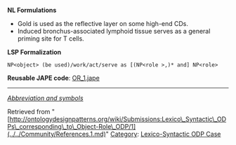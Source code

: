 __NL Formulations__



* Gold is used as the reflective layer on some high-end CDs.
* Induced bronchus-associated lymphoid tissue serves as a general priming site for T cells.


  

__LSP Formalization__




```
NP<object> (be used)/work/act/serve as [(NP<role >,)* and] NP<role>

```

__Reusable JAPE code__: [OR\_1.jape](../../images/8/80/OR_1.jape "OR 1.jape")





---


_[Abbreviation and symbols](../../Community/LSPSymbols.md "Community:LSPSymbols")_





Retrieved from "[http://ontologydesignpatterns.org/wiki/Submissions:Lexico\_Syntactic\_ODPs\_corresponding\_to\_Object-Role\_ODP/1](../../Community/References.1.md)"
 [Category](http://ontologydesignpatterns.org/wiki/Special:Categories "Special:Categories"): [Lexico-Syntactic ODP Case](../../Category/Lexico-Syntactic_ODP_Case.md "Category:Lexico-Syntactic ODP Case")